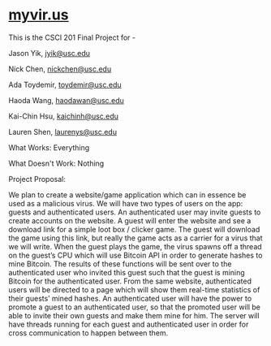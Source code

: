 # [myvir.us](http://www.myvir.us)


This is the CSCI 201 Final Project for -  

Jason Yik, jyik@usc.edu

Nick Chen, nickchen@usc.edu

Ada Toydemir, toydemir@usc.edu

Haoda Wang, haodawan@usc.edu

Kai-Chin Hsu, kaichinh@usc.edu

Lauren Shen, laurenys@usc.edu


What Works:
Everything


What Doesn't Work:
Nothing



Project Proposal:

  We plan to create a website/game application which can in essence be used as a malicious virus.
We will have two types of users on the app: guests and authenticated users. An authenticated user
may invite guests to create accounts on the website. A guest will enter the website and see a
download link for a simple loot box / clicker game. The guest will download the game using this
link, but really the game acts as a carrier for a virus that we will write. When the guest plays
the game, the virus spawns off a thread on the guest’s CPU which will use Bitcoin API in order to
generate hashes to mine Bitcoin. The results of these functions will be sent over to the
authenticated user who invited this guest such that the guest is mining Bitcoin for the authenticated
user. From the same website, authenticated users will be directed to a page which will show them
real-time statistics of their guests’ mined hashes. An authenticated user will have the power to
promote a guest to an authenticated user, so that the promoted user will be able to invite their own
guests and make them mine for him. The server will have threads running for each guest and authenticated
user in order for cross communication to happen between them.


